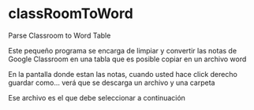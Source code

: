 # classRoomToWord

Parse Classroom to Word Table

Este pequeño programa se encarga de limpiar y convertir las notas de Google Classroom en una tabla que es posible copiar en un archivo word

En la pantalla donde estan las notas, cuando usted hace click derecho guardar como... verá que se descarga un archivo y una carpeta

Ese archivo es el que debe seleccionar a continuación
